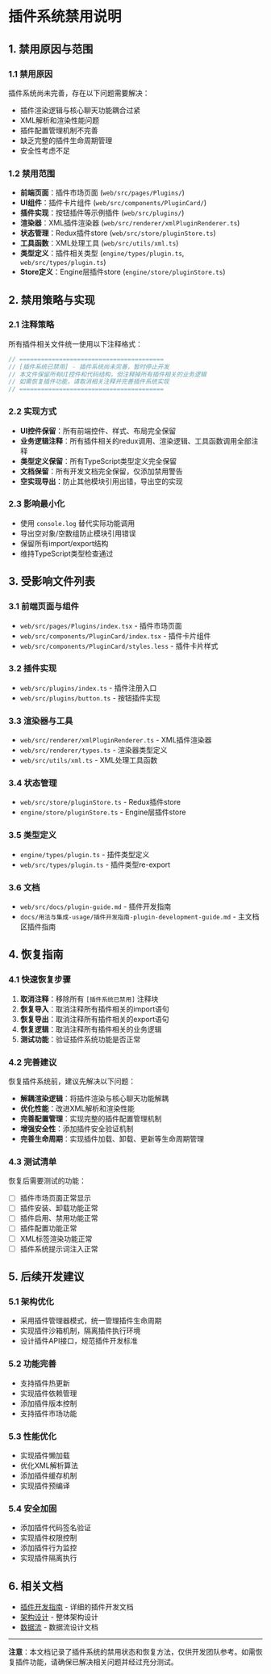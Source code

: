 # 插件系统禁用说明

## 1. 禁用原因与范围

### 1.1 禁用原因
插件系统尚未完善，存在以下问题需要解决：
- 插件渲染逻辑与核心聊天功能耦合过紧
- XML解析和渲染性能问题
- 插件配置管理机制不完善
- 缺乏完整的插件生命周期管理
- 安全性考虑不足

### 1.2 禁用范围
- **前端页面**：插件市场页面 (`web/src/pages/Plugins/`)
- **UI组件**：插件卡片组件 (`web/src/components/PluginCard/`)
- **插件实现**：按钮插件等示例插件 (`web/src/plugins/`)
- **渲染器**：XML插件渲染器 (`web/src/renderer/xmlPluginRenderer.ts`)
- **状态管理**：Redux插件store (`web/src/store/pluginStore.ts`)
- **工具函数**：XML处理工具 (`web/src/utils/xml.ts`)
- **类型定义**：插件相关类型 (`engine/types/plugin.ts`, `web/src/types/plugin.ts`)
- **Store定义**：Engine层插件store (`engine/store/pluginStore.ts`)

## 2. 禁用策略与实现

### 2.1 注释策略
所有插件相关文件统一使用以下注释格式：
```typescript
// ========================================
// [插件系统已禁用] - 插件系统尚未完善，暂时停止开发
// 本文件保留所有UI控件和代码结构，但注释掉所有插件相关的业务逻辑
// 如需恢复插件功能，请取消相关注释并完善插件系统实现
// ========================================
```

### 2.2 实现方式
- **UI控件保留**：所有前端控件、样式、布局完全保留
- **业务逻辑注释**：所有插件相关的redux调用、渲染逻辑、工具函数调用全部注释
- **类型定义保留**：所有TypeScript类型定义完全保留
- **文档保留**：所有开发文档完全保留，仅添加禁用警告
- **空实现导出**：防止其他模块引用出错，导出空的实现

### 2.3 影响最小化
- 使用 `console.log` 替代实际功能调用
- 导出空对象/空数组防止模块引用错误
- 保留所有import/export结构
- 维持TypeScript类型检查通过

## 3. 受影响文件列表

### 3.1 前端页面与组件
- `web/src/pages/Plugins/index.tsx` - 插件市场页面
- `web/src/components/PluginCard/index.tsx` - 插件卡片组件
- `web/src/components/PluginCard/styles.less` - 插件卡片样式

### 3.2 插件实现
- `web/src/plugins/index.ts` - 插件注册入口
- `web/src/plugins/button.ts` - 按钮插件实现

### 3.3 渲染器与工具
- `web/src/renderer/xmlPluginRenderer.ts` - XML插件渲染器
- `web/src/renderer/types.ts` - 渲染器类型定义
- `web/src/utils/xml.ts` - XML处理工具函数

### 3.4 状态管理
- `web/src/store/pluginStore.ts` - Redux插件store
- `engine/store/pluginStore.ts` - Engine层插件store

### 3.5 类型定义
- `engine/types/plugin.ts` - 插件类型定义
- `web/src/types/plugin.ts` - 插件类型re-export

### 3.6 文档
- `web/src/docs/plugin-guide.md` - 插件开发指南
- `docs/用法与集成-usage/插件开发指南-plugin-development-guide.md` - 主文档区插件指南

## 4. 恢复指南

### 4.1 快速恢复步骤
1. **取消注释**：移除所有 `[插件系统已禁用]` 注释块
2. **恢复导入**：取消注释所有插件相关的import语句
3. **恢复导出**：取消注释所有插件相关的export语句
4. **恢复逻辑**：取消注释所有插件相关的业务逻辑
5. **测试功能**：验证插件系统功能是否正常

### 4.2 完善建议
恢复插件系统前，建议先解决以下问题：
- **解耦渲染逻辑**：将插件渲染与核心聊天功能解耦
- **优化性能**：改进XML解析和渲染性能
- **完善配置管理**：实现完整的插件配置管理机制
- **增强安全性**：添加插件安全验证机制
- **完善生命周期**：实现插件加载、卸载、更新等生命周期管理

### 4.3 测试清单
恢复后需要测试的功能：
- [ ] 插件市场页面正常显示
- [ ] 插件安装、卸载功能正常
- [ ] 插件启用、禁用功能正常
- [ ] 插件配置功能正常
- [ ] XML标签渲染功能正常
- [ ] 插件系统提示词注入正常

## 5. 后续开发建议

### 5.1 架构优化
- 采用插件管理器模式，统一管理插件生命周期
- 实现插件沙箱机制，隔离插件执行环境
- 设计插件API接口，规范插件开发标准

### 5.2 功能完善
- 支持插件热更新
- 实现插件依赖管理
- 添加插件版本控制
- 支持插件市场功能

### 5.3 性能优化
- 实现插件懒加载
- 优化XML解析算法
- 添加插件缓存机制
- 实现插件预编译

### 5.4 安全加固
- 添加插件代码签名验证
- 实现插件权限控制
- 添加插件行为监控
- 实现插件隔离执行

## 6. 相关文档

- [插件开发指南](./插件开发指南-plugin-development-guide.md) - 详细的插件开发文档
- [架构设计](../架构设计-architecture/架构设计-architecture.md) - 整体架构设计
- [数据流](./数据流-data-flow.md) - 数据流设计文档

---

**注意**：本文档记录了插件系统的禁用状态和恢复方法，仅供开发团队参考。如需恢复插件功能，请确保已解决相关问题并经过充分测试。 